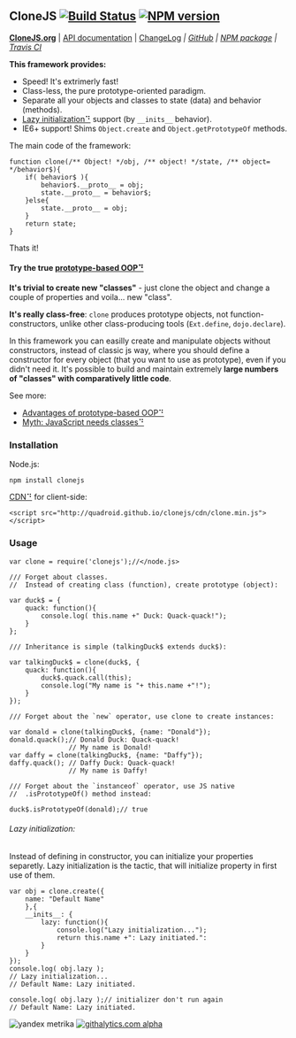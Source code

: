 <!-- HIDDEN: -->
## CloneJS [![Build Status](https://travis-ci.org/quadroid/clonejs.png?branch=master "travis-ci.org")](https://travis-ci.org/quadroid/clonejs) [![NPM version](https://badge.fury.io/js/clonejs.png)](http://badge.fury.io/js/clonejs)
[**CloneJS.org**](http://clonejs.org)
|  [API documentation](http://clonejs.org/symbols/clone.html)
|  [ChangeLog](https://github.com/quadroid/clonejs/blob/master/CHANGELOG.md)
*|  [GitHub](http://github.com/quadroid/clonejs)
|  [NPM package](http://npmjs.org/package/clonejs)
|  [Travis CI](http://travis-ci.org/quadroid/clonejs)*
<!-- /HIDDEN -->
  
**This framework provides:**

* Speed! It's extrimerly fast!
* Class-less, the pure prototype-oriented paradigm.
* Separate all your objects and classes to state (data) and behavior (methods).
* [Lazy initialization⠙][] support (by `__inits__` behavior).
* IE6+ support! Shims `Object.create` and `Object.getPrototypeOf` methods.

[Lazy initialization⠙]: http://en.wikipedia.org/wiki/Lazy_initialization

The main code of the framework:

    function clone(/** Object! */obj, /** object! */state, /** object= */behavior$){
        if( behavior$ ){
            behavior$.__proto__ = obj;
            state.__proto__ = behavior$;
        }else{
            state.__proto__ = obj;
        }
        return state;
    }

Thats it!

#### Try the true [prototype-based OOP⠙](http://en.wikipedia.org/wiki/Prototype-based_programming)

**It's trivial to create new "classes"** - just clone the object and change a couple of properties and voila... new "class".

**It's really class-free**: `clone` produces prototype objects, not function-constructors, unlike other class-producing tools (`Ext.define`, `dojo.declare`).

In this framework you can easilly create and manipulate objects without constructors, instead of classic js way,
where you should define a constructor for every object (that you want to use as prototype), even if you didn't need it.
It's possible to build and maintain extremely **large numbers of "classes" with comparatively little code**.

See more:

- [Advantages of prototype-based OOP⠙](http://programmers.stackexchange.com/questions/110936/what-are-the-advantages-of-prototype-based-oop-over-class-based-oop#answers-header)
- [Myth: JavaScript needs classes⠙](http://www.2ality.com/2011/11/javascript-classes.html)

### Installation

Node.js:

    npm install clonejs

[CDN⠙][] for client-side:

    <script src="http://quadroid.github.io/clonejs/cdn/clone.min.js"></script>

### Usage

    var clone = require('clonejs');//</node.js>
        
    /// Forget about classes.    
    //  Instead of creating class (function), create prototype (object):
    
    var duck$ = {
        quack: function(){
            console.log( this.name +" Duck: Quack-quack!");
        }
    };

    /// Inheritance is simple (talkingDuck$ extends duck$):
    
    var talkingDuck$ = clone(duck$, {
        quack: function(){
            duck$.quack.call(this);
            console.log("My name is "+ this.name +"!");
        }
    });
    
    /// Forget about the `new` operator, use clone to create instances:
    
    var donald = clone(talkingDuck$, {name: "Donald"});
    donald.quack();// Donald Duck: Quack-quack! 
                   // My name is Donald!
    var daffy = clone(talkingDuck$, {name: "Daffy"});
    daffy.quack(); // Daffy Duck: Quack-quack! 
                   // My name is Daffy!

    /// Forget about the `instanceof` operator, use JS native 
    //  .isPrototypeOf() method instead:
    
    duck$.isPrototypeOf(donald);// true


###### Lazy initialization:

Instead of defining in constructor, you can initialize your properties separetly.
Lazy initialization is the tactic, that will initialize property in first use of them.

    var obj = clone.create({
        name: "Default Name"
        },{
        __inits__: {
            lazy: function(){
                console.log("Lazy initialization...");
                return this.name +": Lazy initiated.":
            }
        }
    });
    console.log( obj.lazy );
    // Lazy initialization...
    // Default Name: Lazy initiated.
    
    console.log( obj.lazy );// initializer don't run again
    // Default Name: Lazy initiated.

[Object.create⠙]: https://developer.mozilla.org/en-US/docs/JavaScript/Reference/Global_Objects/Object/create
[Object.defineProperty⠙]: https://developer.mozilla.org/en-US/docs/JavaScript/Reference/Global_Objects/Object/defineProperty
[property descriptors⠙]: http://ejohn.org/blog/ecmascript-5-objects-and-properties/#ig-sh-1

[CDN⠙]: http://code.lancepollard.com/github-as-a-cdn/

<!-- HIDDEN: -->
![yandex metrika](http://mc.yandex.ru/watch/20738752)
[![githalytics.com alpha](https://cruel-carlota.pagodabox.com/3110be9614da5cb337ebd483c187010f "githalytics.com")](http://githalytics.com/quadroid/clonejs)
<!-- /HIDDEN -->